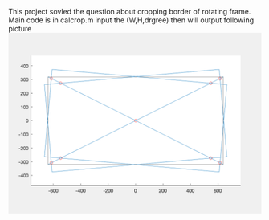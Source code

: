 This project sovled the question about cropping border of rotating frame.
Main code is in calcrop.m
input the (W,H,drgree) then will output following picture
![image](https://github.com/Waxpple/Sovling_rotation_crop/blob/main/%E6%88%AA%E5%9C%96%202021-01-08%20%E4%B8%8A%E5%8D%889.58.05.png)
